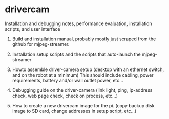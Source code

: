 # drivercam
Installation and debugging notes, performance evaluation, installation scripts, and user interface


1. Build and installation manual, probably mostly just scraped from the github for mjpeg-streamer.

2. Installation setup scripts and the scripts that auto-launch the mjpeg-streamer

3. Howto assemble driver-camera setup  (desktop with an ethernet switch, and on the robot at a minimum)
   This should include cabling, power requirements, battery and/or wall outlet power, etc...

4. Debugging guide on the driver-camera (link light, ping, ip-address check, web page check, check on process, etc...)

5. How to create a new drivercam image for the pi.   (copy backup disk image to SD card, change addresses in setup script, etc...)

